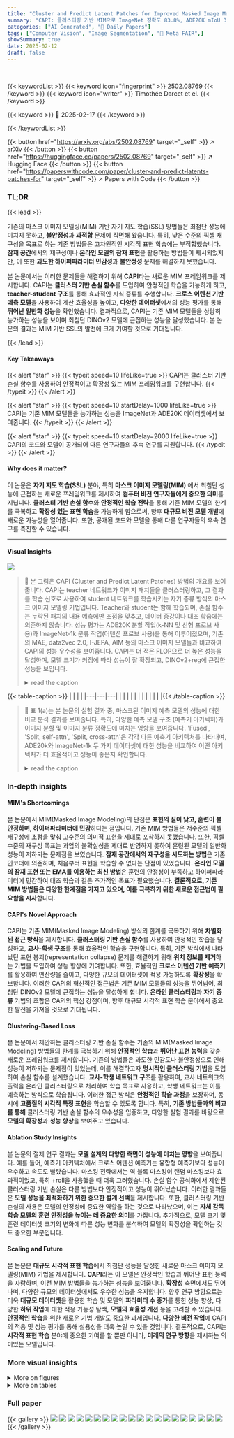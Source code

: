 ```yaml
---
title: "Cluster and Predict Latent Patches for Improved Masked Image Modeling"
summary: "CAPI: 클러스터링 기반 MIM으로 ImageNet 정확도 83.8%, ADE20K mIoU 32.1% 달성!"
categories: ["AI Generated", "🤗 Daily Papers"]
tags: ["Computer Vision", "Image Segmentation", "🏢 Meta FAIR",]
showSummary: true
date: 2025-02-12
draft: false
---
```


<br>

{{< keywordList >}}
{{< keyword icon="fingerprint" >}} 2502.08769 {{< /keyword >}}
{{< keyword icon="writer" >}} Timothée Darcet et el. {{< /keyword >}}
 
{{< keyword >}} 🤗 2025-02-17 {{< /keyword >}}
 
{{< /keywordList >}}

{{< button href="https://arxiv.org/abs/2502.08769" target="_self" >}}
↗ arXiv
{{< /button >}}
{{< button href="https://huggingface.co/papers/2502.08769" target="_self" >}}
↗ Hugging Face
{{< /button >}}
{{< button href="https://paperswithcode.com/paper/cluster-and-predict-latents-patches-for" target="_self" >}}
↗ Papers with Code
{{< /button >}}




### TL;DR


{{< lead >}}

기존의 마스크 이미지 모델링(MIM) 기반 자기 지도 학습(SSL) 방법들은 최첨단 성능에 미치지 못하고,  **불안정성**과 **과적합** 문제에 직면해 왔습니다. 특히, 낮은 수준의 픽셀 재구성을 목표로 하는 기존 방법들은 고차원적인 시각적 표현 학습에는 부적합했습니다.  **잠재 공간**에서의 재구성이나 **온라인 모델의 잠재 표현**을 활용하는 방법들이 제시되었지만, 이 또한 **과도한 하이퍼파라미터 민감성**과 **불안정성** 문제를 해결하지 못했습니다. 

본 논문에서는 이러한 문제들을 해결하기 위해 **CAPI**라는 새로운 MIM 프레임워크를 제시합니다. CAPI는 **클러스터 기반 손실 함수**를 도입하여 안정적인 학습을 가능하게 하고, **teacher-student 구조**를 통해 효과적인 지식 증류를 수행합니다.  **크로스 어텐션 기반 예측 모델**을 사용하여 계산 효율성을 높이고,  **다양한 데이터셋**에서의 성능 평가를 통해 **뛰어난 일반화 성능**을 확인했습니다.  결과적으로, CAPI는 기존 MIM 모델들을 상당히 능가하는 성능을 보이며 최첨단 DINOv2 모델에 근접하는 성능을 달성했습니다.  본 논문의 결과는 MIM 기반 SSL의 발전에 크게 기여할 것으로 기대됩니다.

{{< /lead >}}


#### Key Takeaways

{{< alert "star" >}}
{{< typeit speed=10 lifeLike=true >}} CAPI는 클러스터 기반 손실 함수를 사용하여 안정적이고 확장성 있는 MIM 프레임워크를 구현합니다. {{< /typeit >}}
{{< /alert >}}

{{< alert "star" >}}
{{< typeit speed=10 startDelay=1000 lifeLike=true >}} CAPI는 기존 MIM 모델들을 능가하는 성능을 ImageNet과 ADE20K 데이터셋에서 보여줍니다. {{< /typeit >}}
{{< /alert >}}

{{< alert "star" >}}
{{< typeit speed=10 startDelay=2000 lifeLike=true >}} CAPI의 코드와 모델이 공개되어 다른 연구자들의 후속 연구를 지원합니다. {{< /typeit >}}
{{< /alert >}}

#### Why does it matter?
이 논문은 **자기 지도 학습(SSL)** 분야, 특히 **마스크 이미지 모델링(MIM)** 에서 최첨단 성능에 근접하는 새로운 프레임워크를 제시하여 **컴퓨터 비전 연구자들에게 중요한 의미**를 지닙니다.  **클러스터 기반 손실 함수**와 **안정적인 학습 전략**을 통해 기존 MIM 모델의 한계를 극복하고 **확장성 있는 표현 학습**을 가능하게 함으로써, 향후 **대규모 비전 모델 개발**에 새로운 가능성을 열어줍니다. 또한, 공개된 코드와 모델을 통해 다른 연구자들의 후속 연구를 촉진할 수 있습니다.

------
#### Visual Insights



![](https://arxiv.org/html/2502.08769/x1.png)

> 🔼 본 그림은 CAPI (Cluster and Predict Latent Patches) 방법의 개요를 보여줍니다. CAPI는 teacher 네트워크가 이미지 패치들을 클러스터링하고, 그 결과를 학습 신호로 사용하여 student 네트워크를 학습시키는 자기 증류 방식의 마스크 이미지 모델링 기법입니다.  Teacher와 student는 함께 학습되며, 손실 함수는 누락된 패치의 내용 예측에만 초점을 맞추고, 데이터 증강이나 대조 학습에는 의존하지 않습니다.  성능 평가는 ADE20K 분할 작업(k-NN 및 선형 프로브 사용)과 ImageNet-1k 분류 작업(어텐션 프로브 사용)을 통해 이루어졌으며, 기존의 MAE, data2vec 2.0, I-JEPA, AIM 등의 마스크 이미지 모델들과 비교하여 CAPI의 성능 우수성을 보여줍니다. CAPI는 더 적은 FLOP으로 더 높은 성능을 달성하며, 모델 크기가 커짐에 따라 성능이 잘 확장되고, DINOv2+reg에 근접한 성능을 보입니다.
> <details>
> <summary>read the caption</summary>
> Figure 1:  CAPI Method overview: image patches embedded by a teacher are grouped into clusters. Their assignments are then used as the training signal for the student. The teacher and the student are jointly learned via self-distillation. The loss is purely about predicting the content of missing patches and does not rely on augmentations or a contrastive loss. Evaluation scores: we evaluate frozen representations on ADE20K segmentation with a k𝑘kitalic_k-nn and linear probe and on ImageNet-1k classification with an attentive probe. We compare to MAE, data2vec 2.0, I-JEPA, and AIM. Compared to other masked image models, CAPI achieves higher performance with fewer FLOP, scaling well with model size, and approaches the scores of DINOv2+reg.
> </details>





{{< table-caption >}}
|   |   |   |
|---|---|---|
|   |   |   |
|   |   |   |
|   |   |   |{{< /table-caption >}}

> 🔼 표 1(a)는 본 논문의 실험 결과 중, 마스크된 이미지 예측 모델의 성능에 대한 비교 분석 결과를 보여줍니다.  특히, 다양한 예측 모델 구조 (예측기 아키텍처)가 이미지 분할 및 이미지 분류 정확도에 미치는 영향을 보여줍니다.  'Fused', 'Split, self-attn', 'Split, cross-attn'은 각각 다른 예측기 아키텍처를 나타내며, ADE20k와 ImageNet-1k 두 가지 데이터셋에 대한 성능을 비교하여 어떤 아키텍처가 더 효율적이고 성능이 좋은지 확인합니다.
> <details>
> <summary>read the caption</summary>
> (a) Predictor architecture
> </details>





### In-depth insights


#### MIM's Shortcomings
본 논문에서 MIM(Masked Image Modeling)의 단점은 **표현의 질이 낮고, 훈련이 불안정하며, 하이퍼파라미터에 민감**하다는 점입니다.  기존 MIM 방법들은 저수준의 픽셀 재구성에 초점을 맞춰 고수준의 의미적 표현을 제대로 포착하지 못했습니다. 또한, 픽셀 수준의 재구성 목표는 과업의 불확실성을 제대로 반영하지 못하여 훈련된 모델의 일반화 성능이 저하되는 문제점을 보였습니다.  **잠재 공간에서의 재구성을 시도하는 방법**은 기존 인코더에 의존하며, 처음부터 표현을 학습할 수 없다는 단점이 있었습니다.  **온라인 모델의 잠재 표현 또는 EMA를 이용하는 최신 방법**은 훈련의 안정성이 부족하고 하이퍼파라미터에 민감하여 대조 학습과 같은 추가적인 목표가 필요했습니다.  **결론적으로, 기존 MIM 방법들은 다양한 한계점을 가지고 있으며, 이를 극복하기 위한 새로운 접근법이 필요함을 시사**합니다.

#### CAPI's Novel Approach
CAPI는 기존 MIM(Masked Image Modeling) 방식의 한계를 극복하기 위해 **차별화된 접근 방식**을 제시합니다.  **클러스터링 기반 손실 함수**를 사용하여 안정적인 학습을 달성하고, **교사-학생 구조**를 통해 효율적인 학습을 구현합니다. 특히, 기존 방식에서 나타났던 표현 붕괴(representation collapse) 문제를 해결하기 위해 **위치 정보를 제거**하는 기법을 도입하여 성능 향상에 기여합니다.  또한, 효율적인 **크로스 어텐션 기반 예측기**를 활용하여 연산량을 줄이고, 다양한 규모의 데이터셋에 적용 가능하도록 **확장성**을 확보합니다. 이러한 CAPI의 혁신적인 접근법은 기존 MIM 모델들의 성능을 뛰어넘어, 최첨단 DINOv2 모델에 근접하는 성능을 달성하게 합니다.  **온라인 클러스터링**과 **자기 증류** 기법의 조합은 CAPI의 핵심 강점이며, 향후 대규모 시각적 표현 학습 분야에서 중요한 발전을 가져올 것으로 기대됩니다.

#### Clustering-Based Loss
본 논문에서 제안하는 클러스터링 기반 손실 함수는 기존의 MIM(Masked Image Modeling) 방법들의 한계를 극복하기 위해 **안정적인 학습**과 **뛰어난 표현 능력**을 갖춘 새로운 프레임워크를 제시합니다.  기존의 방법들은 과도한 민감도나 불안정성으로 인해 성능이 저하되는 문제점이 있었는데, 이를 해결하고자 **명시적인 클러스터링 기법**을 도입하여 손실 함수를 설계했습니다.  **교사-학생 네트워크 구조**를 활용하여, 교사 네트워크의 출력을 온라인 클러스터링으로 처리하여 학습 목표로 사용하고, 학생 네트워크는 이를 예측하는 방식으로 학습됩니다.  이러한 접근 방식은 **안정적인 학습 과정**을 보장하며, 동시에 **고품질의 시각적 특징 표현**을 학습할 수 있도록 합니다.  특히, **기존 방법들과의 비교를 통해** 클러스터링 기반 손실 함수의 우수성을 입증하고,  다양한 실험 결과를 바탕으로 **모델의 확장성**과 **성능 향상**을 보여주고 있습니다.

#### Ablation Study Insights
본 논문의 절제 연구 결과는 **모델 설계의 다양한 측면이 성능에 미치는 영향**을 보여줍니다. 예를 들어, 예측기 아키텍처에서 크로스 어텐션 예측기는 융합형 예측기보다 성능이 우수하고 속도도 빨랐습니다. 마스킹 전략에서는 역 블록 마스킹이 랜덤 마스킹보다 효과적이었고, 특히 +roll을 사용했을 때 더욱 그러했습니다. 손실 함수 공식화에서 제안된 클러스터링 기반 손실은 다른 방법보다 안정적이고 성능이 뛰어났습니다. 이러한 결과들은 **모델 성능을 최적화하기 위한 중요한 설계 선택**을 제시합니다. 또한, 클러스터링 기반 손실의 사용은 모델의 안정성에 중요한 역할을 하는 것으로 나타났으며, 이는 **자체 감독 학습 모델의 훈련 안정성을 높이는 데 중요한 의미**를 가집니다. 추가적으로, 모델 크기 및 훈련 데이터셋 크기의 변화에 따른 성능 변화를 분석하여 모델의 확장성을 확인하는 것도 중요한 부분입니다.

#### Scaling and Future
본 논문은 **대규모 시각적 표현 학습**에서 최첨단 성능을 달성한 새로운 마스크 이미지 모델링(MIM) 기법을 제시합니다.  **CAPI**라는 이 모델은 안정적인 학습과 뛰어난 표현 능력을 자랑하며, 이전 MIM 방법들을 능가하는 성능을 보여줍니다.  **확장성** 측면에서도 뛰어나며, 다양한 규모의 데이터셋에서도 우수한 성능을 유지합니다.  향후 연구 방향으로는 더욱 **대규모 데이터셋**을 활용한 학습 및 모델의 **파라미터 수 증가**를 통한 성능 향상, 다양한 **하위 작업**에 대한 적용 가능성 탐색, **모델의 효율성 개선** 등을 고려할 수 있습니다.  **안정적인 학습**을 위한 새로운 기법 개발도 중요한 과제입니다.  **다양한 비전 작업**에 CAPI의 적용 및 성능 평가를 통해 실용성을 더욱 높일 수 있을 것입니다.  결론적으로, CAPI는 **시각적 표현 학습** 분야에 중요한 기여를 할 뿐만 아니라, **미래의 연구 방향**을 제시하는 의미있는 모델입니다.


### More visual insights

<details>
<summary>More on figures
</summary>


![](https://arxiv.org/html/2502.08769/x2.png)

> 🔼 그림 2는 재구성 기반 모델의 구성 요소를 개괄적으로 보여줍니다. 마스크된 이미지 모델을 설계할 때 고려해야 할 세 가지 주요 선택 사항을 보여줍니다. 첫째, 대상 표현(그림 3)입니다. 둘째, 손실 함수(3.1절, 그림 4)입니다. 셋째, 예측기의 아키텍처(3.2절, 그림 5)입니다. 그림은 이러한 세 가지 선택 사항이 모델의 성능에 미치는 영향을 시각적으로 보여주는 블록 다이어그램을 통해 설명합니다.
> <details>
> <summary>read the caption</summary>
> Figure 2:  Overview of the components of a reconstruction-based model. We identify three main choices involved in designing a masked image model: the choice of targets (fig. 3), the loss function (Section 3.1, fig. 4) and the architecture of the predictor (Section 3.2, fig. 5).
> </details>



![](https://arxiv.org/html/2502.08769/x3.png)

> 🔼 그림은 MIM(Masked Image Modeling)에서 사용되는 세 가지 대표적인 타겟 표현 방식을 보여줍니다. (a)는 픽셀 타겟을 사용하는 방법으로, iGPT, MAE, AIM과 같은 모델에서 사용됩니다. 픽셀 수준의 재구성을 목표로 하여, 이미지의 손실된 픽셀들을 직접 예측하는 방식입니다.  이는 저수준의 정보에 집중하여 고수준의 의미적 이해에는 다소 부족할 수 있습니다.
> <details>
> <summary>read the caption</summary>
> (a) Pixel targets (iGPT, MAE, AIM)
> </details>



![](https://arxiv.org/html/2502.08769/x4.png)

> 🔼 그림 (b)는 MIM(Masked Image Modeling)에서 사용되는 다양한 방식 중 하나인 '고정된 teacher' 방식을 보여줍니다.  여기서 teacher는 학습 과정 동안 가중치가 업데이트되지 않고 고정된 모델을 의미하며,  학생 모델은 teacher 모델의 표현을 학습 목표로 삼습니다. BeiT, PeCo, EVA 와 같은 모델들이 이러한 고정된 teacher 방식을 사용합니다.  고정된 teacher는 학습의 안정성을 높일 수 있지만, teacher의 표현 능력에 제한을 받을 수 있다는 단점도 있습니다.
> <details>
> <summary>read the caption</summary>
> (b) Frozen teacher (BeiT,PeCo,EVA)
> </details>



![](https://arxiv.org/html/2502.08769/x5.png)

> 🔼 이 그림은 MIM(Masked Image Modeling)에서 사용되는 표현 방법 중 하나인 EMA(Exponential Moving Average) teacher를 보여줍니다.  EMA teacher는 학습 과정에서 학생 모델의 표현을 지속적으로 업데이트하여 학습의 안정성을 높이는 역할을 합니다.  그림에서는 iBOT, Data2Vec, I-JEPA 그리고 제안된 방법(Ours) 등이 EMA teacher를 사용하는 예시가 제시되어 있습니다.  각 방법은 학생 모델을 학습시키기 위해 teacher 모델의 표현을 사용하는 방식에 차이가 있을 수 있습니다.
> <details>
> <summary>read the caption</summary>
> (c) EMA teacher (iBOT, Data2Vec, I-JEPA, Ours)
> </details>



![](https://arxiv.org/html/2502.08769/x6.png)

> 🔼 본 그림(Figure 3)은 MIM(Masked Image Modeling)에서 일반적으로 사용되는 타겟 표현 방식들을 보여줍니다.  MIM은 이미지의 일부를 가리고 나머지 부분으로부터 가려진 부분을 예측하는 자기 지도 학습 방식입니다.  이 그림은 크게 세 가지 타겟 표현 방식을 비교합니다. 첫째, 픽셀값 자체를 타겟으로 하는 방식(예: iGPT, MAE, AIM)으로, 이미지의 픽셀을 직접 재구성하는 것을 목표로 합니다. 둘째, 사전 훈련된 인코더의 잠재 공간(latent space)에서의 표현을 타겟으로 하는 방식(예: BeiT, PeCo, EVA)입니다. 이는 이미지 특징을 잠재 공간에서 재구성하는 방식입니다.  셋째, 그리고 본 논문에서 중점적으로 다루는 온라인 모델 또는 지수 이동 평균(EMA)의 잠재 표현을 타겟으로 하는 방식(예: iBOT, Data2Vec, I-JEPA, 본 논문의 CAPI 모델)입니다. 이 방식은 모델의 학습 과정에서 얻어지는 잠재 표현을 활용하여 보다 효율적이고 안정적인 학습을 가능하게 합니다. 본 논문에서는 EMA 기반의 타겟 표현 방식에 초점을 맞추고 있습니다.
> <details>
> <summary>read the caption</summary>
> Figure 3:  The target representations commonly used in MIM. We focus on the EMA representations.
> </details>



![](https://arxiv.org/html/2502.08769/x7.png)

> 🔼 그림 4(a)는 MIM(Masked Image Modeling)에서 사용되는 손실 함수의 한 종류인 직접 손실(Direct Loss)을 보여줍니다. MAE(Masked Autoencoders are Scalable Vision Learners)와 I-JEPA(Improved Joint Embedding Predictive Architecture)와 같이,  학습 과정에서 예측값과 실제값 사이의 차이를 직접적으로 계산하여 손실을 구하는 방식을 나타냅니다.  그림은 예측값과 목표값(Target) 사이에 직접적인 손실 계산이 이루어지는 과정을 시각적으로 보여주는 다이어그램입니다.  화살표는 기울기(gradient)의 흐름을 나타냅니다.
> <details>
> <summary>read the caption</summary>
> (a) Direct loss (MAE, I-JEPA)
> </details>



![](https://arxiv.org/html/2502.08769/x8.png)

> 🔼 그림 4(b)는 DINO 손실 함수의 개념도를 보여줍니다. 이는 iBOT과 DINOv2 모델에서 사용되는 손실 함수 유형입니다. 그림은 학생 모델의 예측값과, 지수 이동 평균(EMA)으로 업데이트되는 교사 모델의 표현값 간의 크로스 엔트로피 손실을 시각적으로 나타냅니다.  기울기(gradient)의 흐름은 빨간색으로 표시되어 있습니다.  학생 모델은 교사 모델의 표현값을 목표(target)로 하여, 이를 예측하도록 학습됩니다.
> <details>
> <summary>read the caption</summary>
> (b) DINO loss (iBOT, DINOv2)
> </details>



![](https://arxiv.org/html/2502.08769/x9.png)

> 🔼 그림은 제안된 방법의 손실 함수 공식을 보여줍니다. 기존의 직접 손실 함수(MAE, I-JEPA)나 DINO 손실 함수(iBOT, DINOv2)와 달리, 본 논문에서 제안하는 방법은 학생 모델과 교사 모델 사이의 교차 엔트로피 손실을 사용하지 않습니다. 대신, 온라인 클러스터링을 통해 얻은 소프트 할당을 학습 목표로 사용합니다. 이는 학생 모델의 예측과 교사 모델의 임베딩 사이의 분포 불일치 문제를 해결하는 데 도움이 됩니다. 특히, DINO의 목표를 복제한 iBOT에서 사용하는 방법과 비교하여, 본 논문에서 제안하는 방법은 학습 목표와 예측 사이의 분포 불일치 문제를 효과적으로 해결합니다.
> <details>
> <summary>read the caption</summary>
> (c) Clustering (proposed)
> </details>



![](https://arxiv.org/html/2502.08769/x10.png)

> 🔼 이 그림은 논문의 3.1절 'Clustering-based loss formulation'에서 다루는 세 가지 손실 함수 공식을 보여줍니다. 각 공식은 학습 과정에서 기울기(gradient)의 흐름을 빨간색으로 표시하여, 어떤 변수들이 학습에 영향을 미치는지 시각적으로 보여줍니다.  (a)는 MAE(Masked Autoencoder)와 I-JEPA(Image Joint Embedding Predictive Architecture)에서 사용하는 직접적인 손실 함수, (b)는 DINO(self-supervised vision)와 iBOT(Image BERT pre-training with online tokenizer)에서 사용하는 DINO 손실 함수, (c)는 본 논문에서 제안하는 클러스터링 기반 손실 함수를 나타냅니다. 각 방법의 차이점과 특징을 비교하여, 제안된 방법의 효율성과 안정성을 강조합니다.
> <details>
> <summary>read the caption</summary>
> Figure 4:  The different loss formulations considered here. We depict in red the flow of the gradient.
> </details>



![](https://arxiv.org/html/2502.08769/x11.png)

> 🔼 그림은 마스크된 이미지 모델링에서 사용되는 다양한 예측기 아키텍처를 보여줍니다. (a)는 BeiT와 iBOT에서 사용되는 융합 예측기를 보여줍니다. 이 아키텍처는 패치와 마스크 토큰을 입력으로 받는 단일 비전 트랜스포머를 사용합니다. 이는 훈련하기 어렵고 성능이 좋지 않은 것으로 알려져 있습니다. 논문의 3.2절 '예측기 아키텍처'에서 자세히 설명하고 있습니다.
> <details>
> <summary>read the caption</summary>
> (a) Fused predictor (BeiT, iBOT)
> </details>



![](https://arxiv.org/html/2502.08769/x12.png)

> 🔼 그림은 마스크된 이미지 모델링에서 사용되는 세 가지 예측기 아키텍처 중 하나인 자기-주의(Self-attention) 기반 예측기를 보여줍니다. 자기-주의 기반 예측기는 입력 패치와 마스크 토큰을 모두 입력으로 받아들여 마스크된 영역의 내용을 예측합니다. 이 아키텍처는 MAE와 I-JEPA 모델에서 사용됩니다. 그림에서는 변환기(Transformer) 블록을 사용하여 패치와 마스크 토큰의 표현을 학습하고, 이를 기반으로 마스크된 영역을 예측하는 과정을 시각적으로 나타냅니다.  자세히 설명하자면, 인코더가 입력 이미지의 패치를 처리하고, 예측기가 이 패치 정보와 마스크 토큰 정보를 활용하여 마스크된 영역을 재구성하는 방식입니다. MAE나 I-JEPA와 같이 인코더와 디코더를 분리하는 아키텍처와 비교하여, 자기-주의 방식은 단일 네트워크에서 처리가 이뤄져 효율적일 수 있습니다. 하지만, 모든 패치 간의 상호 작용이 고려되어, 훈련과정에서 계산량이 증가할 수 있다는 단점이 존재합니다.
> <details>
> <summary>read the caption</summary>
> (b) Self-att. predictor (MAE, I-JEPA)
> </details>



![](https://arxiv.org/html/2502.08769/x14.png)

> 🔼 이 그림은 논문의 3장, '방법론' 섹션에 속하며, 마스크된 이미지 모델링에서 사용되는 세 가지 예측기 아키텍처(융합형 예측기, 자기-어텐션 예측기, 교차-어텐션 예측기)를 보여줍니다. 그림 (c)는 교차-어텐션 예측기를 나타내는데, 이는 인코더와 별도의 변환기 기반 예측기를 사용하여 마스크된 패치의 콘텐츠를 예측합니다. 이 방법은 효율성이 높고 안정적이며, 이 논문의 저자들이 제안한 CAPI 모델에서 채택한 방식입니다. 이 예측기는 마스크 토큰만을 전달받아 크로스-어텐션을 통해 인코더의 인코딩된 패치 정보에 접근, 각 마스크된 영역의 예측을 독립적으로 수행합니다.
> <details>
> <summary>read the caption</summary>
> (c) Cross-att. predictor (CrossMAE, ours)
> </details>



![](https://arxiv.org/html/2502.08769/x15.png)

> 🔼 그림 5는 논문에서 논의된 다양한 예측기 아키텍처를 보여줍니다. 각 상자는 트랜스포머를 나타내고, 검은색 선은 토큰의 잔차 스트림을 나타냅니다. 그림은 세 가지 주요 아키텍처, 즉 융합 예측기, 자기-어텐션 예측기, 교차-어텐션 예측기를 비교합니다. 각 아키텍처의 장단점과 논문에서 사용된 이유를 설명합니다. 특히, 교차-어텐션 예측기는 효율성을 높이고 예측 간의 의존성을 줄이기 위해 논문에서 사용됩니다.
> <details>
> <summary>read the caption</summary>
> Figure 5:  The different predictor architectures discussed in the paper. Here, the boxes each represent a transformer. The black lines represent the residual stream for a token.
> </details>



![](https://arxiv.org/html/2502.08769/x16.png)

> 🔼 그림 6은 추가적인 ablation 실험 결과를 보여줍니다. 왼쪽 그래프는 prototype의 수가 성능에 미치는 영향을, 가운데 그래프는 학습 시간의 영향을, 오른쪽 그래프는 학습 데이터셋의 영향을 각각 나타냅니다. 각 점은 독립적인 학습 결과를 의미합니다.  이를 통해 prototype 수, 학습 시간 및 데이터셋의 크기가 모델 성능에 미치는 영향을 종합적으로 분석할 수 있습니다.
> <details>
> <summary>read the caption</summary>
> Figure 6:  Additional ablation experiments. (Left) Influence of the number of prototypes. (center) Influence of the training length. Each point here is an independent training. (right) Influence of the training dataset.
> </details>



![](https://arxiv.org/html/2502.08769/extracted/6209838/resources/plot_distillation.png)

> 🔼 그림 7은 CAPI와 기준 모델의 특징을 시각화한 것입니다. PCA를 적용하여 특징을 추출하고, 처음 세 가지 구성 요소를 RGB로 매핑했습니다. CAPI에 의해 생성된 특징은 차별적이고 부드러운 것을 알 수 있습니다. 즉,  CAPI 모델이 생성한 특징 벡터들이 서로 다른 클래스들을 잘 구분하고, 동시에 노이즈가 적고 매끄럽다는 것을 보여줍니다.
> <details>
> <summary>read the caption</summary>
> Figure 7:  Visualization of the features of CAPI and baseline models. We apply a PCA to the features and map the three first components to RGB. The features produced by CAPI are discriminative and smooth.
> </details>



![](https://arxiv.org/html/2502.08769/extracted/6209838/resources/sinkhorn_standard.png)

> 🔼 그림 8은 제안된 CAPI 방법의 상세한 개요를 보여줍니다.  ViT-L/14 모델을 기준으로 텐서 크기를 참조하여 표시했습니다.  빨간색은 주 손실 함수로 학습되는 부분, 보라색은 클러스터링 손실 함수로 학습되는 부분, 파란색은 EMA(Exponential Moving Average)로 업데이트되는 부분을 나타냅니다.  이 그림은 CAPI 모델의 구조와 학습 과정을 자세히 이해하는 데 도움을 줍니다.
> <details>
> <summary>read the caption</summary>
> Figure 8: Detailed overview of our method with reference tensor sizes for a CAPI ViT-L/14 model. We denote in red the parts that are trained by the main loss, in purple the parts that are trained with the clustering loss, and in blue the parts that are updated by the EMA.
> </details>



![](https://arxiv.org/html/2502.08769/extracted/6209838/resources/sinkhorn_modified.png)

> 🔼 이 그림은 CAPI ViT-L 모델의 학습 과정에서 손실 함수 값의 변화를 보여줍니다.  x축은 학습 반복 횟수(Iteration)이고, y축은 손실 함수 값(loss)입니다.  그래프는 학습 초기에는 손실 값이 크게 감소하다가, 학습이 진행될수록 감소폭이 줄어들면서 안정적으로 수렴하는 것을 보여줍니다. 이는 CAPI 모델이 안정적으로 학습되었음을 시사합니다.  전체적인 그래프의 형태는 학습 과정이 안정적이고 효율적임을 나타냅니다.
> <details>
> <summary>read the caption</summary>
> Figure 9: The loss curve of our CAPI ViT-L during training.
> </details>



![](https://arxiv.org/html/2502.08769/x17.png)

> 🔼 그림 10은 학습 전 과정에 걸쳐 교사 모델과 학생 모델의 비교 하류 점수를 보여줍니다.  이 그림은 두 모델의 성능을 추적하여, 교사 모델이 학생 모델보다 우수한 성능을 보이는지, 그리고 두 모델의 성능 차이가 학습 과정에서 어떻게 변하는지를 보여줍니다. 이를 통해 자기 증류(self-distillation)의 효과를 시각적으로 확인하고, 교사 모델이 학생 모델의 학습에 얼마나 효과적으로 기여하는지 파악할 수 있습니다.  구체적으로는, ImageNet-1k 분류 정확도와 ADE20k 의미 분할 mIoU 점수를 사용하여 비교 분석합니다. 각 지표의 추세를 통해 교사 모델의 지식 전달 효과와 학생 모델의 학습 효율성을 평가할 수 있습니다.
> <details>
> <summary>read the caption</summary>
> Figure 10: Comparative downstream scores of the teacher model and the student model throughout training.
> </details>



![](https://arxiv.org/html/2502.08769/extracted/6209838/pca/241106_1910_stableeveuh_master_lower_lr/1__8_256_1024_24_12_16_4_0.2_xFSDP_SHARD_GRAD_OP_true_500_50000_0.001_0.0005_0.999/eval/training_499999_teacher/pca_visualization/pca_mypics_560px/artifacts/0000022_pca_joint.000.png)

> 🔼 그림 11은 표준 Sinkhorn-Knopp 알고리즘과 수정된 버전의 의사 코드를 보여줍니다. 표준 알고리즘은 행과 열 합계를 1로 정규화하는 반면, 수정된 알고리즘은 각 위치에서 토큰의 합으로 정규화합니다. 이는 위치별 붕괴 문제를 완화하기 위해 제안된 방법입니다.
> <details>
> <summary>read the caption</summary>
> (a) Standard SK
> </details>



![](https://arxiv.org/html/2502.08769/extracted/6209838/pca/241106_1910_stableeveuh_master_lower_lr/1__8_256_1024_24_12_16_4_0.2_xFSDP_SHARD_GRAD_OP_true_500_50000_0.001_0.0005_0.999/eval/training_499999_teacher/pca_visualization/pca_mypics_560px/artifacts/0000022_pca_joint.001.png)

> 🔼 그림 11(b)는 수정된 Sinkhorn-Knopp 알고리즘을 보여줍니다. 표준 Sinkhorn-Knopp 알고리즘과 비교하여, 모든 위치에 대해 정규화하는 대신 각 위치에 대해 정규화를 수행합니다. 이는 위치 정보의 영향을 최소화하고, 모델이 의미 있는 특징을 학습하도록 돕습니다.  수정된 알고리즘은 각 행의 합이 1이 되도록 행을 정규화하고, 그 후 모든 열의 합이 1이 되도록 열을 정규화합니다.  이 과정을 여러 번 반복하여 안정적인 결과를 얻습니다. 이러한 수정은 모델의 안정성과 성능 향상에 기여합니다.
> <details>
> <summary>read the caption</summary>
> (b) Modified algorithm
> </details>



![](https://arxiv.org/html/2502.08769/extracted/6209838/pca/241106_1910_stableeveuh_master_lower_lr/1__8_256_1024_24_12_16_4_0.2_xFSDP_SHARD_GRAD_OP_true_500_50000_0.001_0.0005_0.999/eval/training_499999_teacher/pca_visualization/pca_mypics_560px/artifacts/0000022_pca_joint.002.png)

> 🔼 그림 11은 제안된 수정된 Sinkhorn-Knopp 알고리즘에 대한 PyTorch 의사 코드를 보여줍니다. 기존 알고리즘은 모든 위치에 걸쳐 정규화하지만, 제안된 수정된 알고리즘은 각 위치의 토큰 합계로 정규화합니다. 이는 모든 위치에서 토큰의 합계가 동일하도록 하여 안정성을 향상시키고, 모델이 특정 위치에 편향되지 않도록 합니다.  이는 MIM(Masked Image Modeling) 목표에서 위치 정보가 과도하게 강조되는 문제를 해결하는 데 중요한 역할을 합니다.
> <details>
> <summary>read the caption</summary>
> Figure 11:  PyTorch pseudo-code for the proposed modified Sinkhorn-Knopp algorithm. We normalize by the sum of the tokens for every given position, instead of normalizing across all positions.
> </details>



![](https://arxiv.org/html/2502.08769/extracted/6209838/pca/241106_1910_stableeveuh_master_lower_lr/1__8_256_1024_24_12_16_4_0.2_xFSDP_SHARD_GRAD_OP_true_500_50000_0.001_0.0005_0.999/eval/training_499999_teacher/pca_visualization/pca_mypics_560px/artifacts/0000022_pca_joint.003.png)

> 🔼 그림 12는 다양한 해상도에서 CAPI 및 기타 비전 모델(CAPI ViT-L/14, DINOv2+reg ViT-g/14, BEiT ViT-L/16, AIM ViT-3B/14, MAE ViT-H/14, I-JEPA ViT-H/14, data2vec2 ViT-L/16)이 생성한 특징을 시각화한 것입니다. 각 모델의 밀집 출력에 PCA 분해를 적용하고, 세 개의 주요 구성요소를 RGB 범위로 다시 조정하여 시각화했습니다. 이 그림은 각 모델이 이미지의 특징을 어떻게 다르게 표현하는지 보여줍니다.
> <details>
> <summary>read the caption</summary>
> Figure 12: Visualization of the features produced by CAPI and other vision models at various resolutions: CAPI ViT-L/14, DINOv2+reg ViT-g/14 (Darcet et al., 2024), BEiT ViT-L/16 (Bao et al., 2021), AIM ViT-3B/14 (El-Nouby et al., 2024), MAE ViT-H/14 (El-Nouby et al., 2024), I-JEPA ViT-H/14 (Assran et al., 2023), and data2vec2 ViT-L/16 (Baevski et al., 2022). We apply a PCA decomposition to the dense outputs produced by each model for each image individually, and rescale the three first components to the RGB range for visualization.
> </details>



![](https://arxiv.org/html/2502.08769/extracted/6209838/pca/241106_1910_stableeveuh_master_lower_lr/1__8_256_1024_24_12_16_4_0.2_xFSDP_SHARD_GRAD_OP_true_500_50000_0.001_0.0005_0.999/eval/training_499999_teacher/pca_visualization/pca_mypics_560px/artifacts/0000022_pca_joint.004.png)

> 🔼 그림은 논문의 실험 설정에 대한 개요를 보여줍니다. 입력 이미지는 교사 네트워크와 학생 네트워크로 전달됩니다. 교사 네트워크는 입력 패치의 온라인 클러스터링을 생성하고, 학생 네트워크는 누락된 패치의 클러스터 할당을 예측합니다. 이 과정은 교사 및 학생 네트워크가 공동으로 학습되도록 설계되었습니다. 마지막으로, 예측 결과는 손실 함수를 사용하여 평가됩니다.
> <details>
> <summary>read the caption</summary>
> Input
> </details>



![](https://arxiv.org/html/2502.08769/extracted/6209838/pca/241106_1910_stableeveuh_master_lower_lr/1__8_256_1024_24_12_16_4_0.2_xFSDP_SHARD_GRAD_OP_true_500_50000_0.001_0.0005_0.999/eval/training_499999_teacher/pca_visualization/pca_mypics_560px/artifacts/0000022_pca_joint.005.png)

> 🔼 이 그림은 주성분 분석(PCA)을 사용하여 CAPI ViT-L/14 모델이 560픽셀 해상도의 이미지에 대해 생성한 특징을 시각화한 것입니다. 첫 번째 열은 처음 세 개의 주성분을 RGB로 매핑한 것이고, 나머지 여덟 개의 열은 각각 처음 여덟 개의 채널을 Matplotlib의 coolwarm 색상표를 사용하여 개별적으로 표시한 것입니다. 이 그림은 모델이 이미지의 다양한 특징을 얼마나 잘 포착하는지 보여줍니다.
> <details>
> <summary>read the caption</summary>
> PCA
> </details>



![](https://arxiv.org/html/2502.08769/extracted/6209838/pca/241106_1910_stableeveuh_master_lower_lr/1__8_256_1024_24_12_16_4_0.2_xFSDP_SHARD_GRAD_OP_true_500_50000_0.001_0.0005_0.999/eval/training_499999_teacher/pca_visualization/pca_mypics_560px/artifacts/0000022_pca_joint.006.png)

> 🔼 본 그림은 논문의 4.3절 실험 결과 부분에 있는 그림 13의 일부분입니다. 그림 전체는 CAPI ViT-L/14 모델을 560 픽셀 해상도 이미지에 적용한 결과를 보여줍니다. 이 중 Channel 0은 PCA(주성분 분석)를 통해 추출된 첫 번째 세 개의 주성분을 RGB로 매핑한 결과입니다. 그림의 첫 번째 열은 이 RGB 매핑 결과를 보여주며, 나머지 여덟 개의 열은 각각 첫 번째 주성분부터 여덟 번째 주성분까지를 coolwarm 색상 맵을 사용하여 개별적으로 표시한 것입니다.
> <details>
> <summary>read the caption</summary>
> Channel 0
> </details>



![](https://arxiv.org/html/2502.08769/extracted/6209838/pca/241106_1910_stableeveuh_master_lower_lr/1__8_256_1024_24_12_16_4_0.2_xFSDP_SHARD_GRAD_OP_true_500_50000_0.001_0.0005_0.999/eval/training_499999_teacher/pca_visualization/pca_mypics_560px/artifacts/0000022_pca_joint.007.png)

> 🔼 이 그림은 논문의 4.3절 실험 결과 섹션에 포함되어 있으며, CAPI 모델의 특징 맵을 시각화한 것입니다.  PCA(주성분 분석)를 사용하여 고차원 특징 맵을 3개의 주성분으로 축소하고, 이를 RGB 색상으로 매핑하여 표현하였습니다.  각 이미지의 특징 맵은 개별적으로 처리되었으며, 채널 0, 1, 2는 각각 첫 번째, 두 번째, 세 번째 주성분에 해당합니다. 이를 통해 CAPI 모델이 이미지의 다양한 특징들을 얼마나 잘 포착하고 있는지 시각적으로 확인할 수 있습니다. 다른 모델들과 비교 분석하여 CAPI 모델의 우수성을 보여주는 증거가 됩니다.
> <details>
> <summary>read the caption</summary>
> Channel 1
> </details>



![](https://arxiv.org/html/2502.08769/extracted/6209838/pca/241106_1910_stableeveuh_master_lower_lr/1__8_256_1024_24_12_16_4_0.2_xFSDP_SHARD_GRAD_OP_true_500_50000_0.001_0.0005_0.999/eval/training_499999_teacher/pca_visualization/pca_mypics_560px/artifacts/0000022_pca_joint.008.png)

> 🔼 본 그림은 논문의 실험 결과를 보여주는 그림이며, 특히 채널 2(Channel 2)에 해당하는 특징 맵(feature map)을 시각화한 것입니다.  이미지의 각 픽셀에 대해 PCA(주성분 분석)를 수행하여 얻은 주성분 중 두 번째 주성분을 색상으로 표현하였습니다. 다양한 이미지들에 대해 채널 2의 특징맵을 보여줌으로써, CAPI 모델이 이미지의 다양한 특징을 어떻게 포착하는지를 시각적으로 보여줍니다.  각 이미지의 특징맵은 다양한 색상 분포를 보이는데, 이는 이미지 내 다양한 객체와 영역이 서로 다른 특징 벡터로 표현됨을 시사합니다.
> <details>
> <summary>read the caption</summary>
> Channel 2
> </details>



![](https://arxiv.org/html/2502.08769/extracted/6209838/pca/241106_1910_stableeveuh_master_lower_lr/1__8_256_1024_24_12_16_4_0.2_xFSDP_SHARD_GRAD_OP_true_500_50000_0.001_0.0005_0.999/eval/training_499999_teacher/pca_visualization/pca_mypics_560px/artifacts/0000022_pca_joint.009.png)

> 🔼 본 그림은 논문의 실험 결과 부분에서 CAPI 모델의 특징을 시각화한 것입니다.  CAPI 모델은 자체적으로 고안된 마스크 이미지 모델링(MIM) 방식을 사용하며, 이 그림은 입력 이미지에 대한 CAPI 모델의 특징 맵(feature map) 중 채널 3의 출력을 보여줍니다. PCA(주성분 분석)를 통해 차원을 축소하고 RGB 색상으로 매핑하여 시각화하였습니다. 그림을 통해 CAPI 모델이 이미지의 다양한 특징을 잘 포착하고 있음을 알 수 있습니다.
> <details>
> <summary>read the caption</summary>
> Channel 3
> </details>



![](https://arxiv.org/html/2502.08769/extracted/6209838/pca/241106_1910_stableeveuh_master_lower_lr/1__8_256_1024_24_12_16_4_0.2_xFSDP_SHARD_GRAD_OP_true_500_50000_0.001_0.0005_0.999/eval/training_499999_teacher/pca_visualization/pca_mypics_560px/artifacts/0000023_pca_joint.000.png)

> 🔼 본 그림은 논문의 실험 결과 중 하나로, CAPI ViT-L/14 모델을 560 픽셀 해상도의 이미지에 적용했을 때 추출된 특징 맵(feature map)의 채널 4를 보여줍니다. PCA(주성분 분석)를 통해 차원 축소된 특징 맵을 시각화하여, 각 픽셀의 특징 벡터를 색상으로 표현했습니다. 이를 통해 CAPI 모델이 이미지의 다양한 특징을 어떻게 포착하는지 이해하는 데 도움이 됩니다.  각 채널은 다양한 시각적 특징 (예: 색상, 질감, 모양)을 나타내는 것으로 해석될 수 있습니다. 그림은 다양한 물체와 장면의 다채로운 시각적 정보를 보여주는 CAPI 모델의 견고성과 정보 포착 능력을 시각적으로 보여줍니다.
> <details>
> <summary>read the caption</summary>
> Channel 4
> </details>



![](https://arxiv.org/html/2502.08769/extracted/6209838/pca/241106_1910_stableeveuh_master_lower_lr/1__8_256_1024_24_12_16_4_0.2_xFSDP_SHARD_GRAD_OP_true_500_50000_0.001_0.0005_0.999/eval/training_499999_teacher/pca_visualization/pca_mypics_560px/artifacts/0000023_pca_joint.001.png)

> 🔼 그림은 논문의 실험 결과 중 하나로, CAPI 모델(논문에서 제안하는 새로운 자기 지도 학습 알고리즘)이 생성한 특징 맵(feature map)의 채널 5를 시각화한 것입니다.  각 이미지는 560 픽셀 해상도로 처리되었고, PCA(주성분 분석)를 통해 차원 축소된 후 RGB 색상으로 표현되었습니다.  이 그림을 통해 CAPI 모델이 이미지의 다양한 특징들을 얼마나 잘 포착하고 있는지 확인할 수 있으며, 특히 채널 5가 어떤 종류의 특징들을 담고 있는지 이해하는 데 도움이 됩니다.  이는 객체 인식, 이미지 분할 등 다양한 비전 작업에 대한 CAPI 모델의 성능을 평가하는 데 중요한 정보를 제공합니다. 
> <details>
> <summary>read the caption</summary>
> Channel 5
> </details>



![](https://arxiv.org/html/2502.08769/extracted/6209838/pca/241106_1910_stableeveuh_master_lower_lr/1__8_256_1024_24_12_16_4_0.2_xFSDP_SHARD_GRAD_OP_true_500_50000_0.001_0.0005_0.999/eval/training_499999_teacher/pca_visualization/pca_mypics_560px/artifacts/0000023_pca_joint.002.png)

> 🔼 이 그림은 논문의 실험 결과 중 하나로, CAPI ViT-L/14 모델의 특징 맵(feature map) 시각화를 보여줍니다. 특히 채널 6(Channel 6)의 특징 맵만을 보여주는 이미지입니다. 그림에는 다양한 이미지들에 대한 채널 6의 특징 맵이 나타나 있으며, 각 이미지에 대한 채널 6의 활성화 정도를 시각적으로 보여줍니다. 이를 통해 CAPI 모델이 이미지의 다양한 특징들을 어떻게 포착하는지, 그리고 각 특징들이 모델 내부에서 어떻게 표현되는지에 대한 이해를 제공합니다.  각 픽셀의 색상은 채널 6의 활성화 수준을 나타내며, 밝은 색은 높은 활성화, 어두운 색은 낮은 활성화를 의미합니다. 이 그림은 CAPI 모델의 특징 추출 능력을 이해하는 데 도움을 줍니다.
> <details>
> <summary>read the caption</summary>
> Channel 6
> </details>



![](https://arxiv.org/html/2502.08769/extracted/6209838/pca/241106_1910_stableeveuh_master_lower_lr/1__8_256_1024_24_12_16_4_0.2_xFSDP_SHARD_GRAD_OP_true_500_50000_0.001_0.0005_0.999/eval/training_499999_teacher/pca_visualization/pca_mypics_560px/artifacts/0000023_pca_joint.003.png)

> 🔼 이 그림은 논문의 실험 결과 부분에 있는 그림으로, CAPI ViT-L/14 모델을 560픽셀 해상도의 이미지에 적용했을 때 추출된 특징 맵들을 보여줍니다. PCA(주성분 분석)를 통해 차원을 축소한 후,  7개의 채널(Channel 0~7) 각각에 대해 시각화를 수행했습니다. 첫 번째 열은 첫 세 개의 주성분을 RGB 색상으로 매핑한 것이고, 나머지 여덟 개의 열은 각 채널의 특징 맵을 개별적으로 coolwarm 컬러맵을 이용하여 시각화한 것입니다. 이를 통해 CAPI 모델이 이미지의 다양한 세부 정보를 포착하는 능력을 확인할 수 있습니다. 각 채널은 이미지의 특정한 측면(예: 색상, 질감, 모양 등)을 나타낼 수 있으며, 이를 통해 CAPI 모델의 특징 추출 능력을 보다 자세히 분석할 수 있습니다.
> <details>
> <summary>read the caption</summary>
> Channel 7
> </details>



![](https://arxiv.org/html/2502.08769/extracted/6209838/pca/241106_1910_stableeveuh_master_lower_lr/1__8_256_1024_24_12_16_4_0.2_xFSDP_SHARD_GRAD_OP_true_500_50000_0.001_0.0005_0.999/eval/training_499999_teacher/pca_visualization/pca_mypics_560px/artifacts/0000023_pca_joint.004.png)

> 🔼 그림 13은 CAPI ViT-L/14 모델이 560 픽셀 해상도의 이미지에 적용된 특징들을 시각화한 것입니다. 모델의 밀집 출력에 PCA 분해를 적용하여, 첫 번째 열에는 처음 세 개의 구성요소를 RGB로 표시하고, 다음 여덟 개의 열에는 Matplotlib(Hunter, 2007)의 coolwarm 색상 맵을 사용하여 처음 여덟 개의 채널을 개별적으로 표시합니다. 이는 각 채널의 특징 분포를 자세히 살펴볼 수 있게 해줍니다.
> <details>
> <summary>read the caption</summary>
> Figure 13: Visualization of the features produced by CAPI ViT-L/14 applied to images at 560 pixel resolution. We apply a PCA decomposition to the dense outputs produced by the model across all images. The first column shows the first 3 components as RGB. The next eight columns show the first eight channels individually using a coolwarm colormap from Matplotlib (Hunter, 2007).
> </details>



</details>




<details>
<summary>More on tables
</summary>


{{< table-caption >}}
|                   | ADE   | IN1k  |
|-----------------|-------|-------|
| Fused           | 23.8  | 73.1  |
| Split, self-attn | 27.9  | 77.7  |
| Split, cross-attn | **29.1** | **81.4** |{{< /table-caption >}}
> 🔼 표 1-(b)는 논문의 실험 결과를 보여주는 표의 일부분입니다. 이 표는 다양한 마스크 전략(random, inverse block, inverse block +roll)을 사용했을 때의 성능을 비교 분석한 결과를 보여줍니다. 각 마스크 전략에 대한 ImageNet-1k 분류 정확도와 ADE20k 분할 mIoU 값이 제시되어 있습니다.  'inverse block +roll' 전략이 가장 좋은 성능을 보이는 것을 확인할 수 있습니다.  본 표는 모델의 마스크 전략 선택에 있어서 중요한 지표를 제시하고 있습니다.
> <details>
> <summary>read the caption</summary>
> (b) Masking strategy
> </details>

{{< table-caption >}}
|       | ADE    | IN1k   |
|-------|--------|--------|
| random | 23.6   | 76.4   |
| block  | 25.6   | 79.9   |
| inv. block | 27.2   | 80.7   |
| inv. block +roll | **29.1** | **81.4** |{{< /table-caption >}}
> 🔼 표 1의 (c)열은 다양한 손실 함수 공식을 비교하여 마스크된 이미지 모델링에서의 성능에 미치는 영향을 보여줍니다. 직접 손실, iBOT 손실(MLP 헤드 포함), 제안된 클러스터링 기반 손실(선형 또는 MLP 헤드 포함)의 세 가지 손실 함수 공식이 고려됩니다.  각 공식에 따른 ADE20K 및 ImageNet-1k 성능 지표(mIoU 및 정확도)가 제시되어 있습니다.
> <details>
> <summary>read the caption</summary>
> (c) Loss formulation
> </details>

{{< table-caption >}}
| head | loss | ADE | IN1k |
|---|---|---|---|
| ∅ | I-JEPA | 23.7 | 79.3 |
| MLP | iBOT | 1.7 | 11.1 |
| MLP | CAPI | 26.4 | 80.8 |
| Linear | CAPI | **29.1** | **81.4** |{{< /table-caption >}}
> 🔼 표 1의 (d)열은 모델 학습 시 사용되는 이미지의 자르기 범위(crop range)에 대한 실험 결과를 보여줍니다.  이미지 자르기는 데이터 증강(data augmentation)의 한 방법으로, 학습 데이터의 다양성을 높이고 과적합(overfitting)을 방지하는 데 사용됩니다.  표는 다양한 자르기 범위를 사용했을 때 ImageNet-1k 분류 정확도와 ADE20K 분할(segmentation) 성능(mIoU)을 비교 분석한 결과를 제시합니다.  [0.2, 1.0], [0.6, 1.0], [1.0, 1.0] 세 가지 범위를 실험하였으며, 각 범위에서의 성능 변화를 통해 최적의 자르기 범위를 도출하고자 하였습니다.
> <details>
> <summary>read the caption</summary>
> (d) Crop range
> </details>

{{< table-caption >}}
|   | ADE | IN1k |
|---|---|---|
| [0.2,1.0] | 27.9 | 81.4 |
| [0.6,1.0] | 29.1 | 81.4 |
| [1.0,1.0] | 28.9 | 80.9 |{{< /table-caption >}}
> 🔼 표 1의 (e) 열은 마스크 비율(Masking ratio)에 대한 ablation 연구 결과를 보여줍니다.  다양한 마스크 비율(55%, 65%, 75%)을 적용했을 때 ImageNet-1k 분류 정확도와 ADE20K 분할 mIoU 성능 변화를 보여줍니다.  65%의 마스크 비율이 가장 좋은 성능을 보였음을 알 수 있습니다.
> <details>
> <summary>read the caption</summary>
> (e) Masking ratio
> </details>

{{< table-caption >}}
|   | ADE | IN1k |
|---|---|---|
| 55% | 28.0 | 81.1 |
| 65% | 29.1 | 81.4 |
| 75% | 28.1 | 81.2 |{{< /table-caption >}}
> 🔼 표 1의 (f) 열은 모델의 예측기(predictor) 구조, 즉 네트워크의 깊이(depth)와 너비(width)에 대한 비교 실험 결과를 보여줍니다.  다양한 깊이와 너비를 가진 예측기를 사용하여 실험했으며, 각각의 설정에 따른 ImageNet-1k 분류 정확도(IN1k)와 ADE20K 분할 정확도(ADE)를 측정했습니다. 이를 통해 최적의 예측기 구조를 결정하는 데 도움이 되는 정보를 제공합니다.
> <details>
> <summary>read the caption</summary>
> (f) Predictor shape
> </details>

{{< table-caption >}}
| depth | width | ADE | IN1k |
|---|---|---|---|
| 5 | 1536 | **30.9** | **81.5** |
| 12 | 1024 | 29.1 | 81.4 |
| 21 | 768 | 28.3 | 81.3 |{{< /table-caption >}}
> 🔼 표 1의 (g) 열은 모델의 성능에 미치는 레지스터 수의 영향을 보여줍니다.  레지스터는 모델의 성능 향상에 기여하는 추가적인 토큰으로,  이 열은 레지스터 수를 변경했을 때 ImageNet-1k 분류 정확도와 ADE20K 분할 mIoU(평균 IoU) 지표가 어떻게 변하는지 보여주는 실험 결과를 제시합니다.  다양한 레지스터 수에 따른 성능 변화를 비교하여 최적의 레지스터 수를 찾는 데 도움이 됩니다.
> <details>
> <summary>read the caption</summary>
> (g) Number of registers
> </details>

{{< table-caption >}}
|       | ADE    | IN1k   |
|-------|--------|--------|
| 0     | 25.9   | 79.3   |
| 16    | **29.1** | **81.4** |{{< /table-caption >}}
> 🔼 표 1의 (h)번째 열은 모델의 위치 인코딩 방식에 대한 비교 실험 결과를 보여줍니다.  'Standard'는 일반적인 위치 인코딩 방식을 사용한 경우이고, 'Proposed'는 본 논문에서 제안하는 새로운 위치 인코딩 방식을 사용한 경우입니다.  ADE20K와 ImageNet-1k 데이터셋에서의 성능을 비교하여 제안된 방식의 효과를 확인합니다.  두 데이터셋 모두에서 제안된 위치 인코딩 방식이 더 높은 성능을 보임을 알 수 있습니다.
> <details>
> <summary>read the caption</summary>
> (h) Positional encoding
> </details>

{{< table-caption >}}
|   | ADE | IN1k |
|---|---|---|
| learnable | **30.0** | **81.6** |
| RoPE | 29.1 | 81.4 |{{< /table-caption >}}
> 🔼 표 1의 (i) 열은 Sinkhorn-Knopp 알고리즘의 영향을 보여줍니다. Sinkhorn-Knopp 알고리즘은 온라인 클러스터링에서 클러스터 할당을 부드럽게 하기 위해 사용됩니다. 표는 제안된 방법(Proposed)과 표준 Sinkhorn-Knopp 알고리즘을 비교하여, 제안된 방법의 성능이 더 우수함을 보여줍니다. ADE20K와 ImageNet-1k 데이터셋에서의 이미지 분할 및 분류 성능을 평가 척도로 사용하였습니다.
> <details>
> <summary>read the caption</summary>
> (i) Sinkhorn-Knopp algorithm
> </details>

{{< table-caption >}}
|           | ADE | IN1k |
| :-------- | :-: | :-: |
| Standard | 28.5 | 81.3 |
| Proposed | **29.1** | **81.4** |{{< /table-caption >}}
> 🔼 표 1은 제안된 알고리즘의 주요 매개변수와 설계 선택에 대한 분석 결과를 보여줍니다. 이미지 분할 및 분류 작업 모두에 대한 성능을 보고합니다. 기본 설정은 회색으로 강조 표시되며, 최고 성능을 발휘한 솔루션은 굵게 표시되어 있습니다. 자세한 분석은 4.2절에서 제공됩니다.
> <details>
> <summary>read the caption</summary>
> Table 1:  Ablation study of the main parameters and design choices in our algorithm. We report both image segmentation and classification. We highlight the default setting in gray, and bold the best-performing solution. An in-depth analysis of these results is provided in Sec. 4.2.
> </details>

{{< table-caption >}}
| #prototypes | ADE | IN1k |
|---|---|---|
| 1024 | 14.9 | 73.8 |
| 2048 | 19.8 | 77.4 |
| 4096 | 27.5 | 80.7 |
| 8192 | 28.5 | 81.3 |
| 16384 | **29.1** | 81.4 |
| 32768 | **29.1** | **81.7** |{{< /table-caption >}}
> 🔼 표 2는 다양한 기준 모델들에 대한 이미지 분류 결과를 보여줍니다. 각 기준 모델의 성능을 비교하기 위해 ViT-L/14 모델과 크기가 가장 유사한 모델의 결과를 제시합니다.  각 모델의 성능은 다양한 이미지넷 데이터셋(ImageNet-1k, ImageNet-22k, Places205, LVD-142M)에서 평가되었으며,  정확도(Accuracy)와 다양한 하위 작업 성능(ReaL, A, ObjectNet, iNat, Places205, SUN397)을 나타냅니다.
> <details>
> <summary>read the caption</summary>
> Table 2:  Image classification results. For each baseline method, we report the model size closest to ViT-L/14.
> </details>

{{< table-caption >}}
| dataset | ADE20K | IN1k |
|---|---|---|
| IN1k | 28.0 | **81.7** |
| IN22k | 29.1 | 81.4 |
| LVD-142M | **30.6** | 81.2 |{{< /table-caption >}}
> 🔼 본 표는 동결된 특징을 사용한 이미지 분할 작업에서 최첨단 기법과 CAPI의 성능을 비교한 결과를 보여줍니다. k-NN과 선형 분할 방식 모두에 대한 성능을 제시하며, 참고로 MIM(Masked Image Modeling) 방식이 아닌 다른 자기 지도 학습 모델들의 성능도 함께 제시합니다.  결과적으로 CAPI가 MIM 방식만으로도 성능 격차를 상당히 줄였다는 것을 보여줍니다.
> <details>
> <summary>read the caption</summary>
> Table 3:  Comparison with the state of the art on image segmentation using frozen features. We report both k𝑘kitalic_k-NN and linear segmentation performance. For reference, we also report the performance of some other non-MIM SSL models. This shows that CAPI narrows the gap using only a MIM approach.
> </details>

{{< table-caption >}}
<table class="ltx_tabular ltx_centering ltx_align_middle" id="S4.T4.2">
<tr class="ltx_tr" id="S4.T4.2.1">
<td class="ltx_td ltx_align_left ltx_border_tt" id="S4.T4.2.1.1"><span class="ltx_text" id="S4.T4.2.1.1.1" style="font-size:90%;">Method</span></td>
<td class="ltx_td ltx_align_left ltx_border_tt" id="S4.T4.2.1.2"><span class="ltx_text" id="S4.T4.2.1.2.1" style="font-size:90%;">train res.</span></td>
<td class="ltx_td ltx_border_tt" id="S4.T4.2.1.3"></td>
<td class="ltx_td ltx_align_center ltx_border_tt" id="S4.T4.2.1.4"><span class="ltx_text" id="S4.T4.2.1.4.1" style="font-size:90%;">eval@224</span></td>
<td class="ltx_td ltx_align_center ltx_border_tt" id="S4.T4.2.1.5"><span class="ltx_text" id="S4.T4.2.1.5.1" style="font-size:90%;">eval@448</span></td>
</tr>
<tr class="ltx_tr" id="S4.T4.2.2">
<td class="ltx_td ltx_align_left ltx_border_t" id="S4.T4.2.2.1"><span class="ltx_text" id="S4.T4.2.2.1.1" style="font-size:90%;">I-JEPA-H</span></td>
<td class="ltx_td ltx_align_left ltx_border_t" id="S4.T4.2.2.2"><span class="ltx_text" id="S4.T4.2.2.2.1" style="font-size:90%;">224</span></td>
<td class="ltx_td ltx_border_t" id="S4.T4.2.2.3"></td>
<td class="ltx_td ltx_align_center ltx_border_t" id="S4.T4.2.2.4"><span class="ltx_text" id="S4.T4.2.2.4.1" style="font-size:90%;">79.4</span></td>
<td class="ltx_td ltx_align_center ltx_border_t" id="S4.T4.2.2.5"><span class="ltx_text" id="S4.T4.2.2.5.1" style="font-size:90%;">78.4</span></td>
</tr>
<tr class="ltx_tr" id="S4.T4.2.3">
<td class="ltx_td ltx_align_left" id="S4.T4.2.3.1"><span class="ltx_text" id="S4.T4.2.3.1.1" style="font-size:90%;">I-JEPA-H</span></td>
<td class="ltx_td ltx_align_left" id="S4.T4.2.3.2"><span class="ltx_text" id="S4.T4.2.3.2.1" style="font-size:90%;">448</span></td>
<td class="ltx_td" id="S4.T4.2.3.3"></td>
<td class="ltx_td ltx_align_center" id="S4.T4.2.3.4"><span class="ltx_text" id="S4.T4.2.3.4.1" style="font-size:90%;">79.6</span></td>
<td class="ltx_td ltx_align_center" id="S4.T4.2.3.5"><span class="ltx_text" id="S4.T4.2.3.5.1" style="font-size:90%;">82.5</span></td>
</tr>
<tr class="ltx_tr" id="S4.T4.2.4">
<td class="ltx_td ltx_align_left ltx_border_bb" id="S4.T4.2.4.1"><span class="ltx_text" id="S4.T4.2.4.1.1" style="font-size:90%;">CAPI-L</span></td>
<td class="ltx_td ltx_align_left ltx_border_bb" id="S4.T4.2.4.2"><span class="ltx_text" id="S4.T4.2.4.2.1" style="font-size:90%;">224</span></td>
<td class="ltx_td ltx_border_bb" id="S4.T4.2.4.3"></td>
<td class="ltx_td ltx_align_center ltx_border_bb" id="S4.T4.2.4.4"><span class="ltx_text ltx_font_bold" id="S4.T4.2.4.4.1" style="font-size:90%;">83.8</span></td>
<td class="ltx_td ltx_align_center ltx_border_bb" id="S4.T4.2.4.5"><span class="ltx_text ltx_font_bold" id="S4.T4.2.4.5.1" style="font-size:90%;">83.5</span></td>
</tr>
</table>{{< /table-caption >}}
> 🔼 이 표는 논문의 4.3절 실험 결과 부분에 있는 표 4입니다. I-JEPA와 CAPI 모델의 ImageNet-1k 데이터셋에 대한 attentive probing 정확도를 서로 다른 입력 해상도(224x224, 448x448)에서 비교 분석한 결과를 보여줍니다.  다양한 해상도에서 두 모델의 성능 차이를 보여주어 모델의 해상도 민감도를 평가하는 데 도움이 됩니다.
> <details>
> <summary>read the caption</summary>
> Table 4:  ImageNet-1k attentive probing accuracy of I-JEPA and CAPI at different input resolutions.
> </details>

{{< table-caption >}}
| Representation |  | IN1k |  | iNat21 | SUN397 |
|---|---|---|---|---|---| 
|  |  | k-NN | Linear | Linear | Linear |
| avg. pooling |  | 57.1 | 77.1 | 49.1 | 73.3 |
| predictor pooling |  | **73.8** | **81.1** | **69.6** | **77.4** |{{< /table-caption >}}
> 🔼 본 논문의 표 5는 패치 토큰의 평균 풀링과 비교하여 예측기 표현을 사용한 분류 결과를 보여줍니다.  즉, 이미지의 특징을 추출하는 방법으로 예측기(predictor)의 표현과 패치 토큰의 평균 풀링 두 가지 방법을 사용하여 비교 분석한 결과를 나타낸 표입니다.  각 방법의 성능을 다양한 분류 작업(IN1k, iNat21, SUN397)에서 k-NN과 선형 분류기를 사용하여 평가하였습니다.
> <details>
> <summary>read the caption</summary>
> Table 5:  Classification using predictor representations, compared to the average pooling of the patch tokens.
> </details>

{{< table-caption >}}
| Hyperparameter | Value |
|---|---| 
| Batch size | 16384 |
| Optimizer | AdamW |
| Learning rate | 1e-3 |
| Teacher momentum | 1-lr |
| Clustering lr | 1/2lr |
| lr schedule | linear warmup + trunc. cosine |
| Warmup length | 10% |
| cosine truncation | 20% |
| Weight decay | 0.1 |
| AdamW β | (0.9, 0.95) |
| Number of prototypes | 16384 |
| Student temperature | 0.12 |
| Teacher temperature | 0.06 |
| Num SK iter | 3 |
| Stochastic depth | 0.2 |
| Weight init | xavier_uniform |
| Norm layer | RMSnorm |
| Norm ε | 1e-5 |
| Patch embed lr | 0.2⋅lr |
| Norm layer wd | 0.1⋅wd |
| Image size | 224 |
| Augmentations | RRCrop, HFlip |
| Training dtype | bf16 |
| Parallelism | FSDP |
| Pred. / im | 7 |
| Layerscale | No |
| Biases | No |
| Rope frequencies | logspace(7e-4, 7), axial |
| Masking type | inverse block +roll |
| Masking ratio | 65% |{{< /table-caption >}}
> 🔼 표 6은 논문의 실험적 설정에서 사용된 CAPI 사전 훈련 레시피를 보여줍니다.  각 하이퍼파라미터의 값과 사용된 최적화 방법(옵티마이저), 학습률 스케줄, 가중치 감소 등의 세부 사항을 자세히 설명합니다. 이 표는 본 논문에서 제시된 CAPI 모델의 성능을 재현하고 분석하는 데 필수적인 정보를 제공합니다.
> <details>
> <summary>read the caption</summary>
> Table 6:  CAPI pretraining recipe
> </details>

{{< table-caption >}}
| model | standardization | knn ADE | knn Cityscapes | knn VOC2012 | logreg ADE | logreg Cityscapes | logreg VOC2012 |
|---|---|---|---|---|---|---|---|
| CAPI | False | 32.5 | 39.2 | 64.9 | 37.9 | 44.7 | 73.2 |
| CAPI | True | 33.0 | 39.2 | 65.2 | 37.7 | 44.3 | 73.3 |
| aim 600M | False | 14.3 | 27.8 | 38.5 | 7.1 | 28.3 | 61.3 |
| aim 600M | True | nan | 32.1 | 60.2 | 31.5 | 38.2 | 67.0 |
| dinov2 vitg14+reg | False | 33.8 | 42.0 | 63.1 | 38.9 | 46.8 | 72.9 |
| dinov2 vitg14+reg | True | 34.0 | 42.0 | 63.0 | 39.0 | 46.8 | 72.8 |
| ijepa vith14 in1k | False | 20.1 | 25.9 | 57.4 | 25.2 | 33.5 | 63.0 |
| ijepa vith14 in1k | True | 20.8 | 26.4 | 56.7 | 25.7 | 34.5 | 63.6 |
| ijepa vith14 in22k | False | 17.9 | 22.9 | 56.2 | 24.1 | 32.8 | 63.6 |
| ijepa vith14 in22k | True | 18.9 | 23.2 | 55.0 | 26.4 | 34.2 | 64.2 |
| mae vitl16 | False | 7.8 | 25.3 | 17.3 | 27.4 | 38.4 | 61.5 |
| mae vitl16 | True | 21.5 | 32.8 | 53.7 | 27.4 | 38.5 | 61.5 |{{< /table-caption >}}
> 🔼 표 7은 표준화 여부에 따른 분할 결과를 비교한 표입니다. 표준화란 데이터의 평균을 0으로, 표준편차를 1로 변환하는 과정입니다.  이 표는 표준화를 적용했을 때와 적용하지 않았을 때의 성능 차이를 보여줍니다.  여러 모델 (CAPI, AIM, DINOv2, I-JEPA, MAE)과 두 가지 평가 방식 (k-NN, 로지스틱 회귀)의 결과를 ADE20K, Cityscapes, VOC2012 데이터셋에 대해 보여줍니다.  각 모델의 표준화 적용 유무에 따른 성능 변화를 비교하여 표준화의 효과를 분석합니다.
> <details>
> <summary>read the caption</summary>
> Table 7: Comparison of segmentation results with and without standardization
> </details>

{{< table-caption >}}
uid|dataset|#iter|patch size|enc depth|pred depth|enc dim|pred dim|lr|mom.|clust. lr|masking|ratio|roll|teacher head|student head|loss|pos. enc.|SK|#reg.|crop scale
---|---|---|---|---|---|---|---|---|---|---|---|---|---|---|---|---|---|---|---|---
Meb2b|LVD-142M|500k|14|24|12|1024|1024|1e-03|0.999|5e-04|inv. block|65%|True|clustering|Linear|CE|rope|modified|16|[60%,100%]
Mc2dd|LVD-142M|500k|14|12|6|768|768|1e-03|0.999|5e-04|inv. block|65%|True|clustering|Linear|CE|rope|modified|16|[60%,100%]
M8c4d|LVD-142M|500k|14|12|6|384|384|2e-03|0.998|1e-03|inv. block|65%|True|clustering|Linear|CE|rope|modified|16|[60%,100%]
Adcab|IN22k|100k|16|24|12|1024|1024|2e-03|0.996|1e-03|inv. block|65%|True|clustering|Linear|CE|rope|modified|16|[60%,100%]
Ae3f9|IN22k|100k|16|24|12|1024|1024|2e-03|0.996|1e-03|inv. block|65%|True|clustering|Linear|CE|rope|modified|16|[60%,100%]
A0dd4|IN22k|100k|16|24|12|1024|1024|2e-03|0.996|1e-03|random|90%|False|clustering|Linear|CE|rope|modified|16|[60%,100%]
A9b4a|IN22k|100k|16|24|12|1024|1024|2e-03|0.996|1e-03|block|65%|False|clustering|Linear|CE|rope|modified|16|[60%,100%]
A7cc0|IN22k|100k|16|24|12|1024|1024|2e-03|0.996|1e-03|inv. block|65%|False|clustering|Linear|CE|rope|modified|16|[60%,100%]
A3bb3|IN22k|100k|16|24|12|1024|1024|2e-03|0.996|1e-03|inv. block|65%|True|identity|identity|Huber|rope|standard|16|[60%,100%]
A2fcb|IN22k|100k|16|24|12|1024|1024|2e-03|0.996|1e-03|inv. block|65%|True|clustering|MLP|CE|rope|modified|16|[60%,100%]
Aeb48|IN22k|100k|16|24|12|1024|1024|2e-03|0.996|1e-03|inv. block|65%|True|clustering|MLP|CE|rope|modified|16|[60%,100%]
A74f9|IN22k|100k|16|24|12|1024|1024|2e-03|0.996|1e-03|inv. block|65%|True|clustering|Linear|CE|rope|modified|16|[100%,100%]
Ae7b3|IN22k|100k|16|24|12|1024|1024|2e-03|0.996|1e-03|inv. block|65%|True|clustering|Linear|CE|rope|modified|16|[20%,100%]
A41b8|IN22k|100k|16|24|12|1024|1024|2e-03|0.996|1e-03|inv. block|55%|True|clustering|Linear|CE|rope|modified|16|[60%,100%]
Ac8bc|IN22k|100k|16|24|12|1024|1024|2e-03|0.996|1e-03|inv. block|75%|True|clustering|Linear|CE|rope|modified|16|[60%,100%]
Af989|IN22k|100k|16|24|5|1024|1536|2e-03|0.996|1e-03|inv. block|65%|True|clustering|Linear|CE|rope|modified|16|[60%,100%]
A2da0|IN22k|100k|16|24|21|1024|768|2e-03|0.996|1e-03|inv. block|65%|True|clustering|Linear|CE|rope|modified|16|[60%,100%]
A9ce8|IN22k|100k|16|24|12|1024|1024|2e-03|0.996|1e-03|inv. block|65%|True|clustering|Linear|CE|rope|modified|0|[60%,100%]
A1177|IN22k|100k|16|24|12|1024|1024|2e-03|0.996|1e-03|inv. block|65%|True|clustering|Linear|CE|learn.|modified|16|[60%,100%]
A72fb|IN22k|100k|16|24|12|1024|1024|2e-03|0.996|1e-03|inv. block|65%|True|clustering|Linear|CE|rope|standard|16|[60%,100%]
M5e2e|IN22k|500k|14|24|12|1024|1024|1e-03|0.999|5e-04|inv. block|65%|True|clustering|Linear|CE|rope|modified|16|[60%,100%]
M2d34|IN1k|500k|14|24|12|1024|1024|1e-03|0.999|5e-04|inv. block|65%|True|clustering|Linear|CE|rope|modified|16|[60%,100%]
M8319|P205|500k|14|24|12|1024|1024|1e-03|0.999|5e-04|inv. block|65%|True|clustering|Linear|CE|rope|modified|16|[60%,100%]
Abe05|IN22k|25k|16|24|12|1024|1024|2e-03|0.996|1e-03|inv. block|65%|True|clustering|Linear|CE|rope|modified|16|[60%,100%]
Acd44|IN22k|50k|16|24|12|1024|1024|2e-03|0.996|1e-03|inv. block|65%|True|clustering|Linear|CE|rope|modified|16|[60%,100%]
A2ca8|IN22k|200k|16|24|12|1024|1024|2e-03|0.996|1e-03|inv. block|65%|True|clustering|Linear|CE|rope|modified|16|[60%,100%]
Aab94|IN1k|100k|16|24|12|1024|1024|2e-03|0.996|1e-03|inv. block|65%|True|clustering|Linear|CE|rope|modified|16|[60%,100%]
Aa428|LVD-142M|100k|16|24|12|1024|1024|2e-03|0.996|1e-03|inv. block|65%|True|clustering|Linear|CE|rope|modified|16|[60%,100%]{{< /table-caption >}}
> 🔼 이 표는 논문에서 언급된 모든 모델의 요약본입니다. 각 모델에는 고유한 uid가 할당되고, 모든 실행에서 일정하지 않은 하이퍼파라미터가 자세히 설명되어 있습니다.
> <details>
> <summary>read the caption</summary>
> Table 8: Summary of all models mentioned in the paper. We associate to each a unique uid, and detail the hyperparameters which are not constant across all runs.
> </details>

{{< table-caption >}}
| Fig | Models used |
|---|---| 
| [fig. 1](https://arxiv.org/html/2502.08769/fig1.png) | Meb2b, Mc2dd, M8c4d |
| [table 1(a)](https://arxiv.org/html/2502.08769/table1a.png) | Adcab, Ae3f9, Aa5a3, A7d26 |
| [table 1(b)](https://arxiv.org/html/2502.08769/table1b.png) | Adcab, Ae3f9, A0dd4, A9b4a, A7cc0 |
| [table 1(c)](https://arxiv.org/html/2502.08769/table1c.png) | Adcab, Ae3f9, A3bb3, A2fcb, Aeb48 |
| [table 1(d)](https://arxiv.org/html/2502.08769/table1d.png) | Adcab, Ae3f9, A74f9, Ae7b3 |
| [table 1(e)](https://arxiv.org/html/2502.08769/table1e.png) | Adcab, Ae3f9, A41b8, Ac8bc |
| [table 1(f)](https://arxiv.org/html/2502.08769/table1f.png) | Adcab, Ae3f9, Af989, A2da0 |
| [table 1(g)](https://arxiv.org/html/2502.08769/table1g.png) | Adcab, Ae3f9, A9ce8 |
| [table 1(h)](https://arxiv.org/html/2502.08769/table1h.png) | Adcab, Ae3f9, A1177 |
| [table 1(i)](https://arxiv.org/html/2502.08769/table1i.png) | Adcab, Ae3f9, A72fb |
| [section 4.3](https://arxiv.org/html/2502.08769/section4.3.png) | Meb2b, M5e2e, M2d34, M8319 |
| [section 4.3](https://arxiv.org/html/2502.08769/section4.3.png) | Meb2b, M5e2e, M2d34, M8319 |
| [table 4](https://arxiv.org/html/2502.08769/table4.png) | Meb2b |
| [fig. 7](https://arxiv.org/html/2502.08769/fig7.png) | Meb2b |
| [table 5](https://arxiv.org/html/2502.08769/table5.png) | Meb2b |
| [fig. 6](https://arxiv.org/html/2502.08769/fig6.png) | Adcab, Ae3f9, Abe05, Acd44, A2ca8, Adcab, Ae3f9, Aab94, Aa428 |
| [fig. 10](https://arxiv.org/html/2502.08769/fig10.png) | Meb2b |
| [fig. 13](https://arxiv.org/html/2502.08769/fig13.png) | Meb2b |
| [fig. 12](https://arxiv.org/html/2502.08769/fig12.png) | Meb2b |{{< /table-caption >}}
> 🔼 이 표는 논문의 다양한 그림과 표에서 사용된 모델들을 참조하는 표입니다. 각 그림이나 표마다 어떤 모델이 사용되었는지 쉽게 확인할 수 있도록 모델 ID를 나열하여 보여줍니다.  이는 논문의 분석과 결과를 이해하는 데 도움을 줍니다.
> <details>
> <summary>read the caption</summary>
> Table 9: Reference of models used in different figures and tables.
> </details>

</details>




### Full paper

{{< gallery >}}
<img src="paper_images/1.png" class="grid-w50 md:grid-w33 xl:grid-w25" />
<img src="paper_images/2.png" class="grid-w50 md:grid-w33 xl:grid-w25" />
<img src="paper_images/3.png" class="grid-w50 md:grid-w33 xl:grid-w25" />
<img src="paper_images/4.png" class="grid-w50 md:grid-w33 xl:grid-w25" />
<img src="paper_images/5.png" class="grid-w50 md:grid-w33 xl:grid-w25" />
<img src="paper_images/6.png" class="grid-w50 md:grid-w33 xl:grid-w25" />
<img src="paper_images/7.png" class="grid-w50 md:grid-w33 xl:grid-w25" />
<img src="paper_images/8.png" class="grid-w50 md:grid-w33 xl:grid-w25" />
<img src="paper_images/9.png" class="grid-w50 md:grid-w33 xl:grid-w25" />
<img src="paper_images/10.png" class="grid-w50 md:grid-w33 xl:grid-w25" />
<img src="paper_images/11.png" class="grid-w50 md:grid-w33 xl:grid-w25" />
<img src="paper_images/12.png" class="grid-w50 md:grid-w33 xl:grid-w25" />
<img src="paper_images/13.png" class="grid-w50 md:grid-w33 xl:grid-w25" />
<img src="paper_images/14.png" class="grid-w50 md:grid-w33 xl:grid-w25" />
<img src="paper_images/15.png" class="grid-w50 md:grid-w33 xl:grid-w25" />
<img src="paper_images/16.png" class="grid-w50 md:grid-w33 xl:grid-w25" />
<img src="paper_images/17.png" class="grid-w50 md:grid-w33 xl:grid-w25" />
<img src="paper_images/18.png" class="grid-w50 md:grid-w33 xl:grid-w25" />
<img src="paper_images/19.png" class="grid-w50 md:grid-w33 xl:grid-w25" />
<img src="paper_images/20.png" class="grid-w50 md:grid-w33 xl:grid-w25" />
{{< /gallery >}}